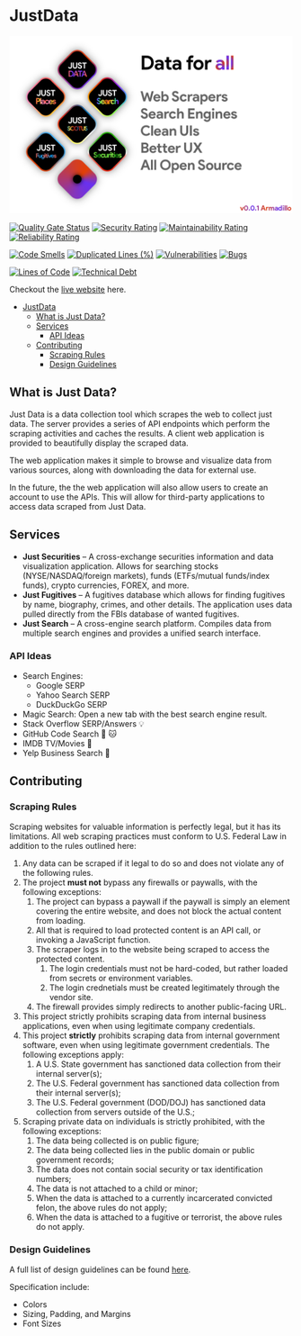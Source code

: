 # JustData

![Data For All Banner](.README/data-for-all.png)

[![Quality Gate Status](https://sonarcloud.io/api/project_badges/measure?project=VirajShah21_JustData&metric=alert_status)](https://sonarcloud.io/summary/new_code?id=VirajShah21_JustData)
[![Security Rating](https://sonarcloud.io/api/project_badges/measure?project=VirajShah21_JustData&metric=security_rating)](https://sonarcloud.io/summary/new_code?id=VirajShah21_JustData)
[![Maintainability Rating](https://sonarcloud.io/api/project_badges/measure?project=VirajShah21_JustData&metric=sqale_rating)](https://sonarcloud.io/summary/new_code?id=VirajShah21_JustData)
[![Reliability Rating](https://sonarcloud.io/api/project_badges/measure?project=VirajShah21_JustData&metric=reliability_rating)](https://sonarcloud.io/summary/new_code?id=VirajShah21_JustData)

[![Code Smells](https://sonarcloud.io/api/project_badges/measure?project=VirajShah21_JustData&metric=code_smells)](https://sonarcloud.io/summary/new_code?id=VirajShah21_JustData)
[![Duplicated Lines (%)](https://sonarcloud.io/api/project_badges/measure?project=VirajShah21_JustData&metric=duplicated_lines_density)](https://sonarcloud.io/summary/new_code?id=VirajShah21_JustData)
[![Vulnerabilities](https://sonarcloud.io/api/project_badges/measure?project=VirajShah21_JustData&metric=vulnerabilities)](https://sonarcloud.io/summary/new_code?id=VirajShah21_JustData)
[![Bugs](https://sonarcloud.io/api/project_badges/measure?project=VirajShah21_JustData&metric=bugs)](https://sonarcloud.io/summary/new_code?id=VirajShah21_JustData)

<!-- [![Coverage](https://sonarcloud.io/api/project_badges/measure?project=VirajShah21_JustData&metric=coverage)](https://sonarcloud.io/summary/new_code?id=VirajShah21_JustData) -->

[![Lines of Code](https://sonarcloud.io/api/project_badges/measure?project=VirajShah21_JustData&metric=ncloc)](https://sonarcloud.io/summary/new_code?id=VirajShah21_JustData)
[![Technical Debt](https://sonarcloud.io/api/project_badges/measure?project=VirajShah21_JustData&metric=sqale_index)](https://sonarcloud.io/summary/new_code?id=VirajShah21_JustData)

Checkout the [live website](http://just-data.herokuapp.com/most-wanted) here.

- [JustData](#justdata)
  - [What is Just Data?](#what-is-just-data)
  - [Services](#services)
    - [API Ideas](#api-ideas)
  - [Contributing](#contributing)
    - [Scraping Rules](#scraping-rules)
    - [Design Guidelines](#design-guidelines)

## What is Just Data?

Just Data is a data collection tool which scrapes the web to collect just data. The server provides a series of API endpoints which perform the scraping activities and caches the results. A client web application is provided to beautifully display the scraped data.

The web application makes it simple to browse and visualize data from various sources, along with downloading the data for external use.

In the future, the the web application will also allow users to create an account to use the APIs. This will allow for third-party applications to access data scraped from Just Data.

## Services

-   **Just Securities** – A cross-exchange securities information and data visualization application. Allows for searching stocks (NYSE/NASDAQ/foreign markets), funds (ETFs/mutual funds/index funds), crypto currencies, FOREX, and more.
-   **Just Fugitives** – A fugitives database which allows for finding fugitives by name, biography, crimes, and other details. The application uses data pulled directly from the FBIs database of wanted fugitives.
-   **Just Search** – A cross-engine search platform. Compiles data from multiple search engines and provides a unified search interface.

### API Ideas

-   Search Engines:
    -   Google SERP
    -   Yahoo Search SERP
    -   DuckDuckGo SERP
-   Magic Search: Open a new tab with the best search engine result.
-   Stack Overflow SERP/Answers :bulb:
-   GitHub Code Search :octopus: :cat:
-   IMDB TV/Movies :movie_camera:
-   Yelp Business Search :office:

## Contributing

### Scraping Rules

Scraping websites for valuable information is perfectly legal, but it has its limitations. All web scraping practices must conform to U.S. Federal Law in addition to the rules outlined here:

1. Any data can be scraped if it legal to do so and does not violate any of the following rules.
2. The project **must not** bypass any firewalls or paywalls, with the following exceptions:
    1. The project can bypass a paywall if the paywall is simply an element covering the entire website, and does not block the actual content from loading.
    2. All that is required to load protected content is an API call, or invoking a JavaScript function.
    3. The scraper logs in to the website being scraped to access the protected content.
        1. The login credentials must not be hard-coded, but rather loaded from secrets or environment variables.
        2. The login crednetials must be created legitimately through the vendor site.
    4. The firewall provides simply redirects to another public-facing URL.
3. This project strictly prohibits scraping data from internal business applications, even when using legitimate company credentials.
4. This project **strictly** prohibits scraping data from internal government software, even when using legitimate government credentials. The following exceptions apply:
    1. A U.S. State government has sanctioned data collection from their internal server(s);
    2. The U.S. Federal government has sanctioned data collection from their internal server(s);
    3. The U.S. Federal government (DOD/DOJ) has sanctioned data collection from servers outside of the U.S.;
5. Scraping private data on individuals is strictly prohibited, with the following exceptions:
    1. The data being collected is on public figure;
    2. The data being collected lies in the public domain or public government records;
    3. The data does not contain social security or tax identification numbers;
    4. The data is not attached to a child or minor;
    5. When the data is attached to a currently incarcerated convicted felon, the above rules do not apply;
    6. When the data is attached to a fugitive or terrorist, the above rules do not apply.

### Design Guidelines

A full list of design guidelines can be found [here](.README/design-guidelines.md).

Specification include:

-   Colors
-   Sizing, Padding, and Margins
-   Font Sizes
